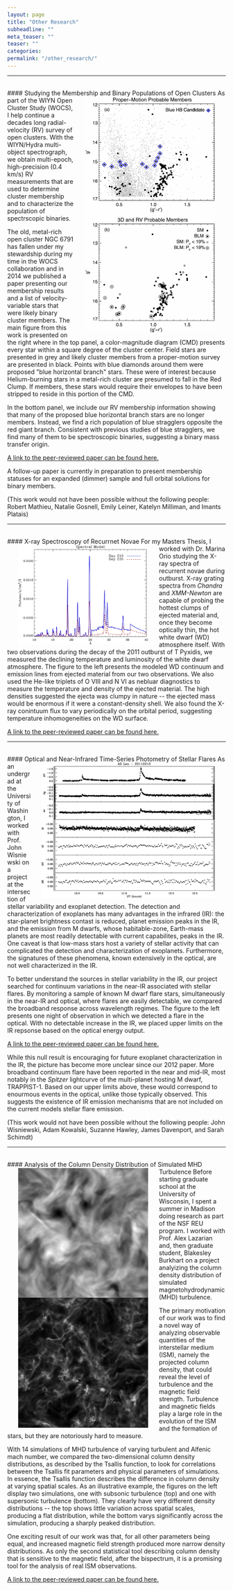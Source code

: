 ```yaml
---
layout: page
title: "Other Research"
subheadline: ""
meta_teaser: ""
teaser: ""
categories:
permalink: "/other_research/"
---
```

<hr>
<a name='wocs'> </a>
<br>
#### Studying the Membership and Binary Populations of Open Clusters
<img src="/local_files/NGC6791_CMD.jpg" width="300" ALIGN="right" HSPACE="25" />
As part of the WIYN Open Cluster Study (WOCS), I help continue a decades long radial-velocity (RV) survey of open clusters. With the WIYN/Hydra multi-object spectrograph, we obtain multi-epoch, high-precision (0.4 km/s) RV measurements that are used to determine cluster membership and to characterize the population of spectrscopic binaries. 

The old, metal-rich open cluster NGC 6791 has fallen under my stewardship during my time in the WOCS collaboration and in 2014 we published a paper presenting our membership results and a list of velocity-variable stars that were likely binary cluster members. The main figure from this work is presented on the right where in the top panel, a color-magnitude diagram (CMD) presents every star within a square degree of the cluster center. Field stars are presented in grey and likely cluster members from a proper-motion survey are presented in black. Points with blue diamonds around them were proposed "blue horizontal branch" stars. These were of interest because Helium-burning stars in a metal-rich cluster are presumed to fall in the Red Clump. If members, these stars would require their envelopes to have been stripped to reside in this portion of the CMD.

In the bottom panel, we include our RV membership information showing that many of the proposed blue horizontal branch stars are no longer members. Instead, we find a rich population of blue stragglers opposite the red giant branch. Consistent with previous studies of blue stragglers, we find many of them to be spectroscopic binaries, suggesting a binary mass transfer origin. 

<a href='http://adsabs.harvard.edu/abs/2014AJ....148...61T' target='blank'> A link to the peer-reviewed paper can be found here.</a>

A follow-up paper is currently in preparation to present membership statuses for an expanded (dimmer) sample and full orbital solutions for binary members. 

(This work would not have been possible without the following people: Robert Mathieu, Natalie Gosnell, Emily Leiner, Katelyn Milliman, and Imants Platais)

<hr>
<a name='xspec'> </a>
<br>
#### X-ray Spectroscopy of Recurrnet Novae
<img src="/local_files/TPyx.jpg" width="300" ALIGN="left" HSPACE="25" />
For my Masters Thesis, I worked with Dr. Marina Orio studying the X-ray spectra of recurrent novae during outburst. X-ray grating spectra from <i>Chandra</i> and <i>XMM-Newton</i> are capable of probing the hottest clumps of ejected material and, once they become optically thin, the hot white dwarf (WD) atmosphere itself. With two observations during the decay of the 2011 outburst of T Pyxidis, we measured the declining temperature and luminosity of the white dwarf atmosphere. The figure to the left presents the modeled WD continuum and emission lines from ejected material from our two observations. We also used the He-like triplets of O VIII and N VI as nebluar diagnostics to measure the temperature and density of the ejected material. The high densities suggested the ejecta was clumpy in nature -- the ejected mass would be enormous if it were a constant-density shell. We also found the X-ray conintuum flux to vary periodically on the orbital period, suggesting temperature inhomogeneities on the WD surface. 

<a href='http://adsabs.harvard.edu/abs/2013ApJ...779...22T' target='blank'> A link to the peer-reviewed paper can be found here.</a>

<hr>
<a name='flares'> </a>
<br>
#### Optical and Near-Infrared Time-Series Photometry of Stellar Flares
<img src="/local_files/flares.jpg" width="400" ALIGN="right" HSPACE="25" />
As an undergrad at the University of Washington, I worked with Prof. John Wisniewski on a project at the intersection of stellar variability and exoplanet detection. The detection and characterization of exoplanets has many advantages in the infrared (IR): the star-planet brightness contast is reduced, planet emission peaks in the IR, and the emission from M dwarfs, whose habitable-zone, Earth-mass planets are most readily detectable with current capabilites, peaks in the IR. One caveat is that low-mass stars host a variety of stellar activity that can complicated the detection and characterization of exoplanets. Furthermore, the signatures of these phenomena, known extensively in the optical, are not well characterized in the IR. 

To better understand the sources in stellar variability in the IR, our project searched for continuum variations in the near-IR associated with stellar flares. By monitoring a sample of known M dwarf flare stars, simultaneously in the near-IR and optical, where flares are easily detectable, we compared the broadband response across wavelength regimes. The figure to the left presents one night of observation in which we detected a flare in the optical. With no detectable increase in the IR, we placed upper limits on the IR repsonse based on the optical energy output. 

<a href='http://adsabs.harvard.edu/abs/2012AJ....143...12T' target='blank'> A link to the peer-reviewed paper can be found here.</a>

While this null result is encouraging for future exoplanet characterization in the IR, the picture has become more unclear since our 2012 paper. More broadband continuum flare have been reported in the near and mid-IR, most notably in the <i>Spitzer</i> lightcurve of the multi-planet hosting M dwarf, TRAPPIST-1. Based on our upper limits above, these would correspond to enourmous events in the optical, unlike those typically observed. This suggests the existence of IR emission mechanisms that are not included on the current models stellar flare emission. 

(This work would not have been possible without the following people: John Wisniewski, Adam Kowalski, Suzanne Hawley, James Davenport, and Sarah Schimdt)

<hr>
<a name='tsallis'> </a>
<br>
#### Analysis of the Column Density Distribution of Simulated MHD Turbulence
<img src="/local_files/CD_subsonic.jpg" width="300" ALIGN="left" HSPACE="25" />
<img src="/local_files/CD_supersonic.jpg" width="300" ALIGN="left" HSPACE="25" />
Before starting graduate school at the University of Wisconsin, I spent a summer in Madison doing research as part of the NSF REU program. I worked with Prof. Alex Lazarian and, then graduate student, Blakesley Burkhart on a project analyizing the column density distribution of simulated magnetohydrodynamic (MHD) turbulence. 

The primary motivation of our work was to find a novel way of analyzing observable quantities of the interstellar medium (ISM), namely the projected column density, that could reveal the level of turbulence and the magnetic field strength. Turbulence and magnetic fields play a large role in the evolution of the ISM and the formation of stars, but they are notoriously hard to measure. 

With 14 simulations of MHD turbulence of varying turbulent and Alfenic mach number, we compared the two-dimensional column density distributions, as described by the Tsallis function, to look for correlations between the Tsallis fit parameters and physical parameters of simulations. In essence, the Tsallis function describes the difference in column density at varying spatial scales. As an illustrative example, the figures on the left display two simulations, one with subsonic turbulence (top) and one with supersonic turbulence (bottom).  They clearly have very different density distributions -- the top shows little variation across spatial scales, producing a flat distribution, while the bottom varys significantly across the simulation, producing a sharply peaked distribution. 

One exciting result of our work was that, for all other parameters being equal, and increased magnetic field strength produced more narrow density distributions. As only the second statistical tool describing column density that is sensitive to the magnetic field, after the bispectrum, it is a promising tool for the analysis of real ISM observations. 

<a href='http://adsabs.harvard.edu/abs/2011ApJ...736...60T' target='blank'> A link to the peer-reviewed paper can be found here.</a>
